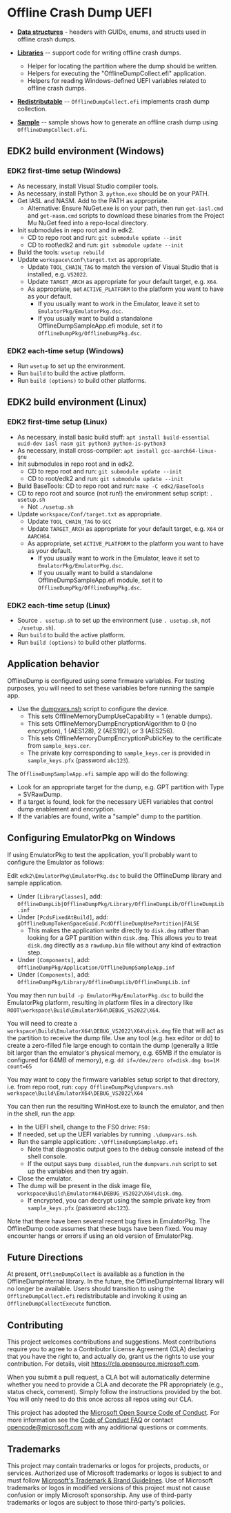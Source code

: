 # Offline Crash Dump UEFI

- **[Data structures](OfflineDumpPkg/Include/Guid/)** - headers with GUIDs, enums, and structs used in
  offline crash dumps.

- **[Libraries](OfflineDumpPkg/Include/Library/)** -- support code for writing offline crash dumps.

  - Helper for locating the partition where the dump should be written.
  - Helpers for executing the "OfflineDumpCollect.efi" application.
  - Helpers for reading Windows-defined UEFI variables related to offline crash dumps.

- **[Redistributable](OfflineDumpPkg/Application/OfflineDumpCollect.inf)** -- `OfflineDumpCollect.efi`
  implements crash dump collection.

- **[Sample](OfflineDumpPkg/Application/OfflineDumpSampleApp.c)** -- sample shows how to generate an offline
  crash dump using `OfflineDumpCollect.efi`.

## EDK2 build environment (Windows)

### EDK2 first-time setup (Windows)

- As necessary, install Visual Studio compiler tools.
- As necessary, install Python 3. `python.exe` should be on your PATH.
- Get IASL and NASM. Add to the PATH as appropriate.
  - Alternative: Ensure NuGet.exe is on your path, then run `get-iasl.cmd` and `get-nasm.cmd` scripts
    to download these binaries from the Project Mu NuGet feed into a repo-local directory.
- Init submodules in repo root and in edk2.
  - CD to repo root and run: `git submodule update --init`
  - CD to root\edk2 and run: `git submodule update --init`
- Build the tools: `wsetup rebuild`
- Update `workspace\Conf\target.txt` as appropriate.
  - Update `TOOL_CHAIN_TAG` to match the version of Visual Studio that is installed, e.g. `VS2022`.
  - Update `TARGET_ARCH` as appropriate for your default target, e.g. `X64`.
  - As appropriate, set `ACTIVE_PLATFORM` to the platform you want to have as your default.
    - If you usually want to work in the Emulator, leave it set to `EmulatorPkg/EmulatorPkg.dsc`.
    - If you usually want to build a standalone OfflineDumpSampleApp.efi module, set it to `OfflineDumpPkg/OfflineDumpPkg.dsc`.

### EDK2 each-time setup (Windows)

- Run `wsetup` to set up the environment.
- Run `build` to build the active platform.
- Run `build (options)` to build other platforms.

## EDK2 build environment (Linux)

### EDK2 first-time setup (Linux)

- As necessary, install basic build stuff: `apt install build-essential uuid-dev iasl nasm git python3 python-is-python3`
- As necessary, install cross-compiler: `apt install gcc-aarch64-linux-gnu`
- Init submodules in repo root and in edk2.
  - CD to repo root and run: `git submodule update --init`
  - CD to root/edk2 and run: `git submodule update --init`
- Build BaseTools: CD to repo root and run: `make -C edk2/BaseTools`
- CD to repo root and source (not run!) the environment setup script: `. usetup.sh`
  - Not `./usetup.sh`
- Update `workspace/Conf/target.txt` as appropriate.
  - Update `TOOL_CHAIN_TAG` to `GCC`
  - Update `TARGET_ARCH` as appropriate for your default target, e.g. `X64` or `AARCH64`.
  - As appropriate, set `ACTIVE_PLATFORM` to the platform you want to have as your default.
    - If you usually want to work in the Emulator, leave it set to `EmulatorPkg/EmulatorPkg.dsc`.
    - If you usually want to build a standalone OfflineDumpSampleApp.efi module, set it to `OfflineDumpPkg/OfflineDumpPkg.dsc`.

### EDK2 each-time setup (Linux)

- Source `. usetup.sh` to set up the environment (use `. usetup.sh`, not `./usetup.sh`).
- Run `build` to build the active platform.
- Run `build (options)` to build other platforms.

## Application behavior

OfflineDump is configured using some firmware variables. For testing purposes, you will need to set
these variables before running the sample app.

- Use the [dumpvars.nsh](OfflineDumpPkg/dumpvars.nsh) script to configure the device.
  - This sets OfflineMemoryDumpUseCapability = 1 (enable dumps).
  - This sets OfflineMemoryDumpEncryptionAlgorithm to 0 (no encryption), 1 (AES128), 2 (AES192), or 3 (AES256).
  - This sets OfflineMemoryDumpEncryptionPublicKey to the certificate from `sample_keys.cer`.
  - The private key corresponding to `sample_keys.cer` is provided in `sample_keys.pfx` (password `abc123`).

The `OfflineDumpSampleApp.efi` sample app will do the following:

- Look for an appropriate target for the dump, e.g. GPT partition with Type = SVRawDump.
- If a target is found, look for the necessary UEFI variables that control dump enablement and encryption.
- If the variables are found, write a "sample" dump to the partition.

## Configuring EmulatorPkg on Windows

If using EmulatorPkg to test the application, you'll probably want to configure the Emulator as follows:

Edit `edk2\EmulatorPkg\EmulatorPkg.dsc` to build the OfflineDump library and sample application.

- Under `[LibraryClasses]`, add: `OfflineDumpLib|OfflineDumpPkg/Library/OfflineDumpLib/OfflineDumpLib.inf`
- Under `[PcdsFixedAtBuild]`, add: `gOfflineDumpTokenSpaceGuid.PcdOfflineDumpUsePartition|FALSE`
  - This makes the application write directly to `disk.dmg` rather than looking for a GPT partition within `disk.dmg`.
    This allows you to treat `disk.dmg` directly as a `rawdump.bin` file without any kind of extraction step.
- Under `[Components]`, add: `OfflineDumpPkg/Application/OfflineDumpSampleApp.inf`
- Under `[Components]`, add: `OfflineDumpPkg/Library/OfflineDumpLib/OfflineDumpLib.inf`

You may then run `build -p EmulatorPkg/EmulatorPkg.dsc` to build the EmulatorPkg platform, resulting in
platform files in a directory like `ROOT\workspace\Build\EmulatorX64\DEBUG_VS2022\X64`.

You will need to create a `workspace\Build\EmulatorX64\DEBUG_VS2022\X64\disk.dmg` file that will act as
the partition to receive the dump file. Use any tool (e.g. hex editor or dd) to create a zero-filled
file large enough to contain the dump (generally a little bit larger than the emulator's physical memory,
e.g. 65MB if the emulator is configured for 64MB of memory), e.g.
`dd if=/dev/zero of=disk.dmg bs=1M count=65`

You may want to copy the firmware variables setup script to that directory, i.e. from repo root, run:
`copy OfflineDumpPkg\dumpvars.nsh workspace\Build\EmulatorX64\DEBUG_VS2022\X64`

You can then run the resulting WinHost.exe to launch the emulator, and then in the shell, run the app:

- In the UEFI shell, change to the FS0 drive: `FS0:`
- If needed, set up the UEFI variables by running `.\dumpvars.nsh`.
- Run the sample application: `.\OfflineDumpSampleApp.efi`
  - Note that diagnostic output goes to the debug console instead of the shell console.
  - If the output says `Dump disabled`, run the `dumpvars.nsh` script to set up the variables
    and then try again.
- Close the emulator.
- The dump will be present in the disk image file, `workspace\Build\EmulatorX64\DEBUG_VS2022\X64\disk.dmg`.
  - If encrypted, you can decrypt using the sample private key from `sample_keys.pfx` (password `abc123`).

Note that there have been several recent bug fixes in EmulatorPkg. The OfflineDump code assumes that
these bugs have been fixed. You may encounter hangs or errors if using an old version of EmulatorPkg.

## Future Directions

At present, `OfflineDumpCollect` is available as a function in the OfflineDumpInternal
library. In the future, the OfflineDumpInternal library will no longer be available.
Users should transition to using the `OfflineDumpCollect.efi` redistributable and
invoking it using an `OfflineDumpCollectExecute` function.

## Contributing

This project welcomes contributions and suggestions.  Most contributions require you to agree to a
Contributor License Agreement (CLA) declaring that you have the right to, and actually do, grant us
the rights to use your contribution. For details, visit https://cla.opensource.microsoft.com.

When you submit a pull request, a CLA bot will automatically determine whether you need to provide
a CLA and decorate the PR appropriately (e.g., status check, comment). Simply follow the instructions
provided by the bot. You will only need to do this once across all repos using our CLA.

This project has adopted the [Microsoft Open Source Code of Conduct](https://opensource.microsoft.com/codeofconduct/).
For more information see the [Code of Conduct FAQ](https://opensource.microsoft.com/codeofconduct/faq/) or
contact [opencode@microsoft.com](mailto:opencode@microsoft.com) with any additional questions or comments.

## Trademarks

This project may contain trademarks or logos for projects, products, or services. Authorized use of Microsoft 
trademarks or logos is subject to and must follow 
[Microsoft's Trademark & Brand Guidelines](https://www.microsoft.com/en-us/legal/intellectualproperty/trademarks/usage/general).
Use of Microsoft trademarks or logos in modified versions of this project must not cause confusion or imply Microsoft sponsorship.
Any use of third-party trademarks or logos are subject to those third-party's policies.
